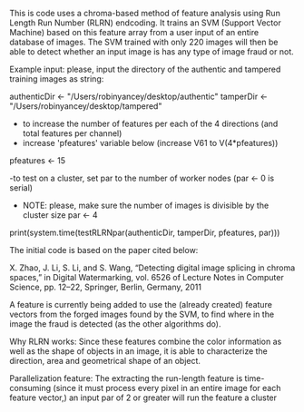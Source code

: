 This is code uses a chroma-based method of feature analysis using Run Length Run Number (RLRN) endcoding.
It trains an SVM (Support Vector Machine) based on this feature array from a user input 
of an entire database of images. The SVM trained with only 220 images will then be able to detect whether an input
image is has any type of image fraud or not.

Example input:
please, input the directory of the authentic and tampered training images as string:

authenticDir <- "/Users/robinyancey/desktop/authentic"
tamperDir <- "/Users/robinyancey/desktop/tampered"

- to increase the number of features per each of the 4 directions (and total features per channel)
- increase 'pfeatures' variable below (increase V61 to V(4*pfeatures))

pfeatures <- 15


-to test on a cluster, set par to the number of worker nodes (par <- 0 is serial)
- NOTE: please, make sure the number of images is divisible by the cluster size
par <- 4

print(system.time(testRLRNpar(authenticDir, tamperDir, pfeatures, par)))

The initial code is based on the paper cited below:

X. Zhao, J. Li, S. Li, and S. Wang, “Detecting digital image splicing in chroma spaces,” in Digital Watermarking, vol. 6526 of Lecture Notes in Computer Science, pp. 12–22, Springer, Berlin, Germany, 2011

A feature is currently being added to use the (already created) feature vectors from the forged images found by the SVM, to
find where in the image the fraud is detected (as the other algorithms do). 

Why RLRN works:
Since these features combine the color information as well as the shape of objects in an image, it is able to
characterize the direction, area and geometrical shape of an object. 

Parallelization feature: 
The extracting the run-length feature is time-consuming (since it must process every pixel in an entire image for 
each feature vector,) an input par of 2 or greater will run the feature a cluster
